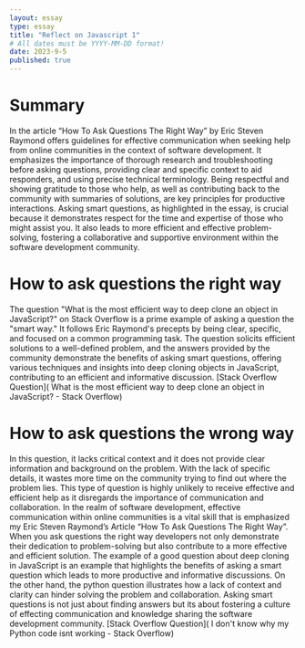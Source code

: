 ```yaml
---
layout: essay
type: essay
title: "Reflect on Javascript 1"
# All dates must be YYYY-MM-DD format!
date: 2023-9-5
published: true
---
```


<h1>Summary</h1>
In the article “How To Ask Questions The Right Way” by Eric Steven Raymond offers guidelines for effective communication when seeking help from online communities in the context of software development. It emphasizes the importance of thorough research and troubleshooting before asking questions, providing clear and specific context to aid responders, and using precise technical terminology. Being respectful and showing gratitude to those who help, as well as contributing back to the community with summaries of solutions, are key principles for productive interactions. Asking smart questions, as highlighted in the essay, is crucial because it demonstrates respect for the time and expertise of those who might assist you. It also leads to more efficient and effective problem-solving, fostering a collaborative and supportive environment within the software development community. 
<h1>How to ask questions the right way</h1>
The question "What is the most efficient way to deep clone an object in JavaScript?" on Stack Overflow is a prime example of asking a question the "smart way." It follows Eric Raymond's precepts by being clear, specific, and focused on a common programming task. The question solicits efficient solutions to a well-defined problem, and the answers provided by the community demonstrate the benefits of asking smart questions, offering various techniques and insights into deep cloning objects in JavaScript, contributing to an efficient and informative discussion.
[Stack Overflow Question]( What is the most efficient way to deep clone an object in JavaScript? - Stack Overflow)
<h1>How to ask questions the wrong way</h1>
In this question, it lacks critical context and it does not provide clear information and background on the problem. With the lack of specific details, it wastes more time on the community trying to find out where the problem lies. This type of question is highly unlikely to receive effective and efficient help as it disregards the importance of communication and collaboration. 
In the realm of software development, effective communication within online communities is a vital skill that is emphasized my Eric Steven Raymond’s Article “How To Ask Questions The Right Way”.  When you ask questions the right way developers not only demonstrate their dedication to problem-solving but also contribute to a more effective and efficient solution. The example of a good question about deep cloning in JavaScript is an example that highlights the benefits of asking a smart question which leads to more productive and informative discussions. On the other hand, the python question illustrates how a lack of context and clarity can hinder solving the problem and collaboration. Asking smart questions is not just about finding answers but its about fostering a culture of effecting communication and knowledge sharing the software development community.
[Stack Overflow Question]( I don't know why my Python code isnt working - Stack Overflow)





